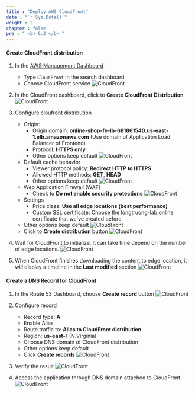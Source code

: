 ```yaml
---
title : "Deploy AWS CloudFront"
date : "`r Sys.Date()`"
weight : 2
chapter : false
pre : " <b> 6.2 </b> "
---
```


#### Create CloudFront distribution
1. In the [AWS Management Dashboard](https://us-east-1.console.aws.amazon.com/console/home?region=us-east-1)
    + Type ```CloudFront``` in the search dashboard
    + Choose CloudFront service
    ![CloudFront](/images/6-connect/6.2-cloudfront/001-cloudfront.png?width=90pc)

2. In the CloudFront dashboard, click to **Create CloudFront Distribution**
    ![CloudFront](/images/6-connect/6.2-cloudfront/002-cloudfront.png?width=90pc)

3. Configure cloufront distribution
    + Origin:
      + Origin domain: **online-shop-fe-lb-681861540.us-east-1.elb.amazonaws.com** (Use domain of Application Load Balancer of Frontend)
      + Protocol: **HTTPS only**
      + Other options keep default
      ![CloudFront](/images/6-connect/6.2-cloudfront/003-cloudfront.png?width=90pc)
    + Default cache behavior
      + Viewer protocol policy: **Redirect HTTP to HTTPS**
      + Allowed HTTP methods: **GET**, **HEAD**
      + Other options keep default
      ![CloudFront](/images/6-connect/6.2-cloudfront/004-cloudfront.png?width=90pc)
    + Web Application Firewall (WAF)
      + Check to **Do not enable security protections**
      ![CloudFront](/images/6-connect/6.2-cloudfront/005-cloudfront.png?width=90pc)
    + Settings
      + Price class: **Use all edge locations (best performance)**
      + Custom SSL certificate: Choose the longtruong-lab.online certificate that we've created before
    + Other options keep default
      ![CloudFront](/images/6-connect/6.2-cloudfront/006-cloudfront.png?width=90pc)
    + Click to **Create distribution** button
      ![CloudFront](/images/6-connect/6.2-cloudfront/007-cloudfront.png?width=90pc)

4. Wait for CloudFront to initialize. It can take time depend on the number of edge locations.
    ![CloudFront](/images/6-connect/6.2-cloudfront/008-cloudfront.png?width=90pc)

5. When CloudFront finishes downloading the content to edge location, it will display a timeline in the **Last modified** section
    ![CloudFront](/images/6-connect/6.2-cloudfront/009-cloudfront.png?width=90pc)

#### Create a DNS Record for CloudFront
1. In the Route 53 Dashboard, choose **Create record** button
    ![CloudFront](/images/6-connect/6.2-cloudfront/010-cloudfront.png?width=90pc)

2. Configure record
    + Record type: **A**
    + Enable Alias
    + Route traffic to: **Alias to CloudFront distribution**
    + Region: **us-east-1** (N.Virginia) 
    + Choose DNS domain of CloudFront distribution
    + Other options keep default
    + Click **Create records**
    ![CloudFront](/images/6-connect/6.2-cloudfront/011-cloudfront.png?width=90pc)

3. Verify the result
    ![CloudFront](/images/6-connect/6.2-cloudfront/012-cloudfront.png?width=90pc)

4. Access the application through DNS domain attached to CloudFront
    ![CloudFront](/images/6-connect/6.2-cloudfront/013-cloudfront.png?width=90pc)